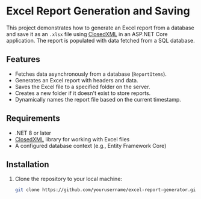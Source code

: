 # Excel Report Generation and Saving

This project demonstrates how to generate an Excel report from a database and save it as an `.xlsx` file using [ClosedXML](https://github.com/ClosedXML/ClosedXML) in an ASP.NET Core application. The report is populated with data fetched from a SQL database.

## Features

- Fetches data asynchronously from a database (`ReportItems`).
- Generates an Excel report with headers and data.
- Saves the Excel file to a specified folder on the server.
- Creates a new folder if it doesn't exist to store reports.
- Dynamically names the report file based on the current timestamp.

## Requirements

- .NET 8 or later
- [ClosedXML](https://github.com/ClosedXML/ClosedXML) library for working with Excel files
- A configured database context (e.g., Entity Framework Core)

## Installation

1. Clone the repository to your local machine:

   ```bash
   git clone https://github.com/yourusername/excel-report-generator.git
